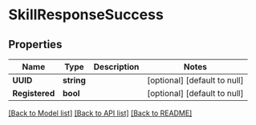 # SkillResponseSuccess

## Properties
Name | Type | Description | Notes
------------ | ------------- | ------------- | -------------
**UUID** | **string** |  | [optional] [default to null]
**Registered** | **bool** |  | [optional] [default to null]

[[Back to Model list]](../README.md#documentation-for-models) [[Back to API list]](../README.md#documentation-for-api-endpoints) [[Back to README]](../README.md)


